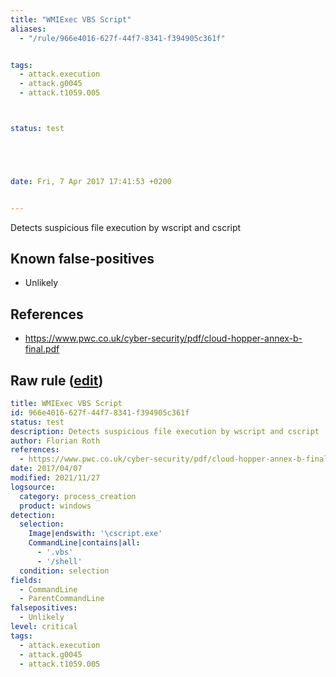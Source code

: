 ```yaml
---
title: "WMIExec VBS Script"
aliases:
  - "/rule/966e4016-627f-44f7-8341-f394905c361f"


tags:
  - attack.execution
  - attack.g0045
  - attack.t1059.005



status: test





date: Fri, 7 Apr 2017 17:41:53 +0200


---
```


Detects suspicious file execution by wscript and cscript

<!--more-->


## Known false-positives

* Unlikely



## References

* https://www.pwc.co.uk/cyber-security/pdf/cloud-hopper-annex-b-final.pdf


## Raw rule ([edit](https://github.com/SigmaHQ/sigma/edit/master/rules/windows/process_creation/proc_creation_win_apt_cloudhopper.yml))
```yaml
title: WMIExec VBS Script
id: 966e4016-627f-44f7-8341-f394905c361f
status: test
description: Detects suspicious file execution by wscript and cscript
author: Florian Roth
references:
  - https://www.pwc.co.uk/cyber-security/pdf/cloud-hopper-annex-b-final.pdf
date: 2017/04/07
modified: 2021/11/27
logsource:
  category: process_creation
  product: windows
detection:
  selection:
    Image|endswith: '\cscript.exe'
    CommandLine|contains|all:
      - '.vbs'
      - '/shell'
  condition: selection
fields:
  - CommandLine
  - ParentCommandLine
falsepositives:
  - Unlikely
level: critical
tags:
  - attack.execution
  - attack.g0045
  - attack.t1059.005

```

